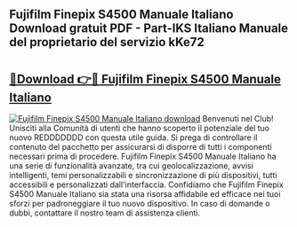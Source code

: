 ## Fujifilm Finepix S4500 Manuale Italiano Download gratuit PDF - Part-lKS Italiano Manuale del proprietario del servizio kKe72

# <h2><a href="http://dffpwbc.blite.top/?on=Fujifilm+Finepix+S4500+Manuale+Italiano">🔗Download 👉🔴 Fujifilm Finepix S4500 Manuale Italiano</a></h2>

[![Fujifilm Finepix S4500 Manuale Italiano download](https://i.imgur.com/lujVjoI.png)](http://dffpwbc.blite.top/?on=Fujifilm+Finepix+S4500+Manuale+Italiano)
Benvenuti nel Club! Unisciti alla Comunità di utenti che hanno scoperto il potenziale del tuo nuovo REDDDDDDD con questa utile guida. Si prega di controllare il contenuto del pacchetto per assicurarsi di disporre di tutti i componenti necessari prima di procedere. Fujifilm Finepix S4500 Manuale Italiano ha una serie di funzionalità avanzate, tra cui geolocalizzazione, avvisi intelligenti, temi personalizzabili e sincronizzazione di più dispositivi, tutti accessibili e personalizzati dall'interfaccia. Confidiamo che Fujifilm Finepix S4500 Manuale Italiano sia stata una risorsa affidabile ed efficace nei tuoi sforzi per padroneggiare il tuo nuovo dispositivo. In caso di domande o dubbi, contattare il nostro team di assistenza clienti.
